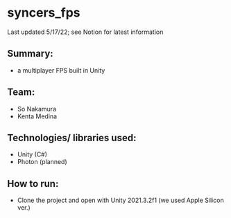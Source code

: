 # syncers_fps
Last updated 5/17/22; see Notion for latest information

## Summary:
- a multiplayer FPS built in Unity
## Team:
- So Nakamura
- Kenta Medina
## Technologies/ libraries used:
- Unity (C#)
- Photon (planned)
## How to run:
- Clone the project and open with Unity 2021.3.2f1 (we used Apple Silicon ver.)
